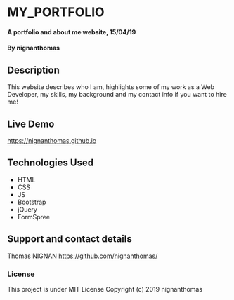 # MY_PORTFOLIO
#### A portfolio and about me website, 15/04/19
#### By **nignanthomas**
## Description
This website describes who I am, highlights some of my work as a Web Developer, my skills, my background and my contact info if you want to hire me!
## Live Demo
https://nignanthomas.github.io
## Technologies Used
- HTML
- CSS
- JS
- Bootstrap
- jQuery
- FormSpree
## Support and contact details
Thomas NIGNAN https://github.com/nignanthomas/
### License
This project is under MIT License
Copyright (c) 2019 nignanthomas
